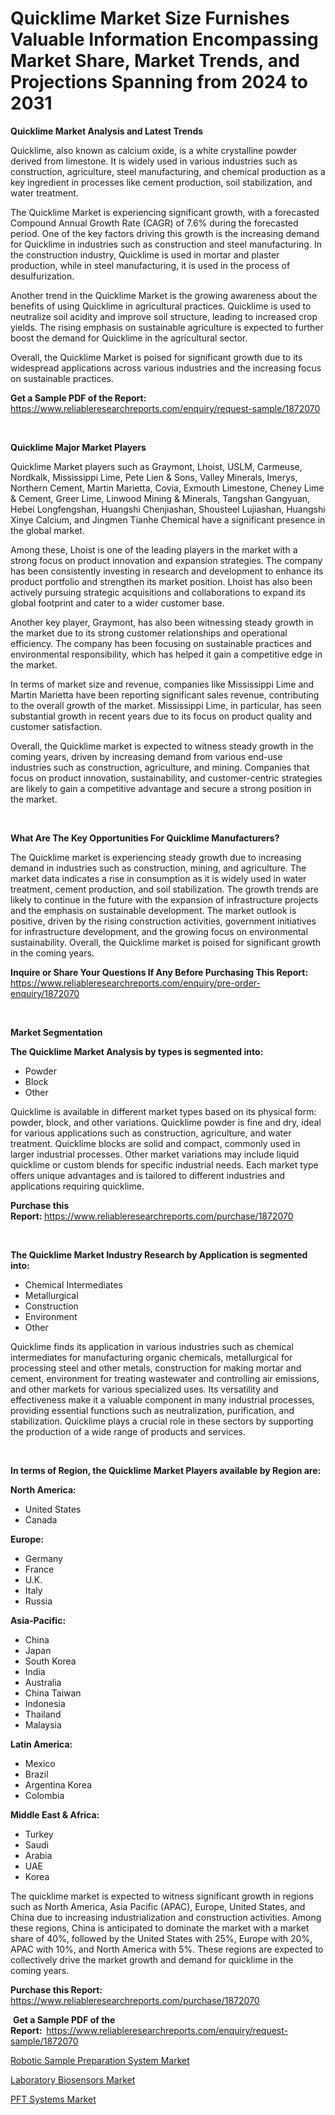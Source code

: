<p><h1>Quicklime Market Size Furnishes Valuable Information Encompassing Market Share, Market Trends, and Projections Spanning from 2024 to 2031</h1></p><p><strong>Quicklime Market Analysis and Latest Trends</strong></p>
<p><p>Quicklime, also known as calcium oxide, is a white crystalline powder derived from limestone. It is widely used in various industries such as construction, agriculture, steel manufacturing, and chemical production as a key ingredient in processes like cement production, soil stabilization, and water treatment.</p><p>The Quicklime Market is experiencing significant growth, with a forecasted Compound Annual Growth Rate (CAGR) of 7.6% during the forecasted period. One of the key factors driving this growth is the increasing demand for Quicklime in industries such as construction and steel manufacturing. In the construction industry, Quicklime is used in mortar and plaster production, while in steel manufacturing, it is used in the process of desulfurization.</p><p>Another trend in the Quicklime Market is the growing awareness about the benefits of using Quicklime in agricultural practices. Quicklime is used to neutralize soil acidity and improve soil structure, leading to increased crop yields. The rising emphasis on sustainable agriculture is expected to further boost the demand for Quicklime in the agricultural sector.</p><p>Overall, the Quicklime Market is poised for significant growth due to its widespread applications across various industries and the increasing focus on sustainable practices.</p></p>
<p><strong>Get a Sample PDF of the Report:&nbsp;</strong> <a href="https://www.reliableresearchreports.com/enquiry/request-sample/1872070">https://www.reliableresearchreports.com/enquiry/request-sample/1872070</a></p>
<p>&nbsp;</p>
<p><strong>Quicklime Major Market Players</strong></p>
<p><p>Quicklime Market players such as Graymont, Lhoist, USLM, Carmeuse, Nordkalk, Mississippi Lime, Pete Lien & Sons, Valley Minerals, Imerys, Northern Cement, Martin Marietta, Covia, Exmouth Limestone, Cheney Lime & Cement, Greer Lime, Linwood Mining & Minerals, Tangshan Gangyuan, Hebei Longfengshan, Huangshi Chenjiashan, Shousteel Lujiashan, Huangshi Xinye Calcium, and Jingmen Tianhe Chemical have a significant presence in the global market.</p><p>Among these, Lhoist is one of the leading players in the market with a strong focus on product innovation and expansion strategies. The company has been consistently investing in research and development to enhance its product portfolio and strengthen its market position. Lhoist has also been actively pursuing strategic acquisitions and collaborations to expand its global footprint and cater to a wider customer base.</p><p>Another key player, Graymont, has also been witnessing steady growth in the market due to its strong customer relationships and operational efficiency. The company has been focusing on sustainable practices and environmental responsibility, which has helped it gain a competitive edge in the market.</p><p>In terms of market size and revenue, companies like Mississippi Lime and Martin Marietta have been reporting significant sales revenue, contributing to the overall growth of the market. Mississippi Lime, in particular, has seen substantial growth in recent years due to its focus on product quality and customer satisfaction.</p><p>Overall, the Quicklime market is expected to witness steady growth in the coming years, driven by increasing demand from various end-use industries such as construction, agriculture, and mining. Companies that focus on product innovation, sustainability, and customer-centric strategies are likely to gain a competitive advantage and secure a strong position in the market.</p></p>
<p>&nbsp;</p>
<p><strong>What Are The Key Opportunities For Quicklime Manufacturers?</strong></p>
<p><p>The Quicklime market is experiencing steady growth due to increasing demand in industries such as construction, mining, and agriculture. The market data indicates a rise in consumption as it is widely used in water treatment, cement production, and soil stabilization. The growth trends are likely to continue in the future with the expansion of infrastructure projects and the emphasis on sustainable development. The market outlook is positive, driven by the rising construction activities, government initiatives for infrastructure development, and the growing focus on environmental sustainability. Overall, the Quicklime market is poised for significant growth in the coming years.</p></p>
<p><strong>Inquire or Share Your Questions If Any Before Purchasing This Report:</strong> <a href="https://www.reliableresearchreports.com/enquiry/pre-order-enquiry/1872070">https://www.reliableresearchreports.com/enquiry/pre-order-enquiry/1872070</a></p>
<p>&nbsp;</p>
<p><strong>Market Segmentation</strong></p>
<p><strong>The Quicklime Market Analysis by types is segmented into:</strong></p>
<p><ul><li>Powder</li><li>Block</li><li>Other</li></ul></p>
<p><p>Quicklime is available in different market types based on its physical form: powder, block, and other variations. Quicklime powder is fine and dry, ideal for various applications such as construction, agriculture, and water treatment. Quicklime blocks are solid and compact, commonly used in larger industrial processes. Other market variations may include liquid quicklime or custom blends for specific industrial needs. Each market type offers unique advantages and is tailored to different industries and applications requiring quicklime.</p></p>
<p><strong>Purchase this Report:&nbsp;</strong><a href="https://www.reliableresearchreports.com/purchase/1872070">https://www.reliableresearchreports.com/purchase/1872070</a></p>
<p>&nbsp;</p>
<p><strong>The Quicklime Market Industry Research by Application is segmented into:</strong></p>
<p><ul><li>Chemical Intermediates</li><li>Metallurgical</li><li>Construction</li><li>Environment</li><li>Other</li></ul></p>
<p><p>Quicklime finds its application in various industries such as chemical intermediates for manufacturing organic chemicals, metallurgical for processing steel and other metals, construction for making mortar and cement, environment for treating wastewater and controlling air emissions, and other markets for various specialized uses. Its versatility and effectiveness make it a valuable component in many industrial processes, providing essential functions such as neutralization, purification, and stabilization. Quicklime plays a crucial role in these sectors by supporting the production of a wide range of products and services.</p></p>
<p>&nbsp;</p>
<p><strong>In terms of Region, the Quicklime Market Players available by Region are:</strong></p>
<p>
    <p> <strong> North America: </strong>
        <ul>
            <li>United States</li>
            <li>Canada</li>
        </ul>
        </p> 
    <p> <strong> Europe: </strong>
        <ul>
            <li>Germany</li>
            <li>France</li>
            <li>U.K.</li>
            <li>Italy</li>
            <li>Russia</li>
        </ul>
        </p> 
    <p> <strong> Asia-Pacific: </strong>
        <ul>
            <li>China</li>
            <li>Japan</li>
            <li>South Korea</li>
            <li>India</li>
            <li>Australia</li>
            <li>China Taiwan</li>
            <li>Indonesia</li>
            <li>Thailand</li>
            <li>Malaysia</li>
        </ul>
        </p> 
    <p> <strong> Latin America: </strong>
        <ul>
            <li>Mexico</li>
            <li>Brazil</li>
            <li>Argentina Korea</li>
            <li>Colombia</li>
        </ul>
        </p> 
    <p> <strong> Middle East & Africa: </strong>
        <ul>
            <li>Turkey</li>
            <li>Saudi</li>
            <li>Arabia</li>
            <li>UAE</li>
            <li>Korea</li>
        </ul>
    </p>
    </p>
<p><p>The quicklime market is expected to witness significant growth in regions such as North America, Asia Pacific (APAC), Europe, United States, and China due to increasing industrialization and construction activities. Among these regions, China is anticipated to dominate the market with a market share of 40%, followed by the United States with 25%, Europe with 20%, APAC with 10%, and North America with 5%. These regions are expected to collectively drive the market growth and demand for quicklime in the coming years.</p></p>
<p><strong>Purchase this Report: </strong><a href="https://www.reliableresearchreports.com/purchase/1872070">https://www.reliableresearchreports.com/purchase/1872070</a></p>
<p>&nbsp;<strong>Get a Sample PDF of the Report:&nbsp;&nbsp;</strong><a href="https://www.reliableresearchreports.com/enquiry/request-sample/1872070">https://www.reliableresearchreports.com/enquiry/request-sample/1872070</a></p>
<p><strong></strong></p>
<p><p><a href="https://view.publitas.com/reportprime-1/robotic-sample-preparation-system-market-size-growth-and-forecast-from-2023-2030/">Robotic Sample Preparation System Market</a></p><p><a href="https://view.publitas.com/reportprime-1/laboratory-biosensors-market-size-global-industry-overview-market-segmentation-and-forecast-2023-to-2030/">Laboratory Biosensors Market</a></p><p><a href="https://view.publitas.com/reportprime-1/pft-systems-market-challenges-opportunities-and-growth-drivers-and-major-market-players-forecasted-for-period-from-2023-2030/">PFT Systems Market</a></p></p>